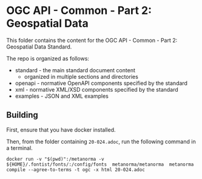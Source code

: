 # OGC API - Common - Part 2: Geospatial Data

This folder contains the content for the OGC API - Common - Part 2: Geospatial Data Standard.

The repo is organized as follows:

* standard - the main standard document content
  - organized in multiple sections and directories
* openapi - normative OpenAPI components specified by the standard
* xml - normative XML/XSD components specified by the standard
* examples - JSON and XML examples

## Building

First, ensure that you have docker installed.

Then, from the folder containing `20-024.adoc`, run the following command in a terminal.

```
docker run -v "$(pwd)":/metanorma -v ${HOME}/.fontist/fonts/:/config/fonts  metanorma/metanorma  metanorma compile --agree-to-terms -t ogc -x html 20-024.adoc
```
